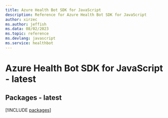 ```yaml
---
title: Azure Health Bot SDK for JavaScript
description: Reference for Azure Health Bot SDK for JavaScript
author: xirzec
ms.author: jeffish
ms.data: 08/02/2023
ms.topic: reference
ms.devlang: javascript
ms.service: healthbot
---
```

# Azure Health Bot SDK for JavaScript - latest
## Packages - latest
[!INCLUDE [packages](health-bot-index.md)]